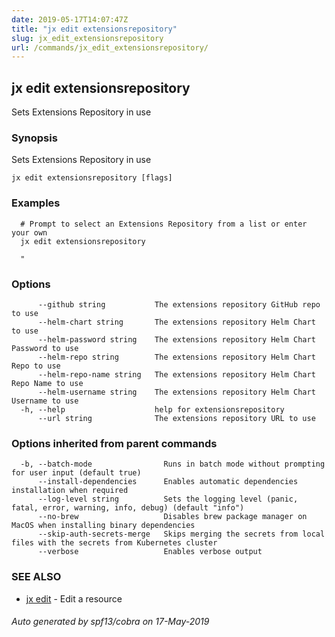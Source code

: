 ```yaml
---
date: 2019-05-17T14:07:47Z
title: "jx edit extensionsrepository"
slug: jx_edit_extensionsrepository
url: /commands/jx_edit_extensionsrepository/
---
```

## jx edit extensionsrepository

Sets Extensions Repository in use

### Synopsis

Sets Extensions Repository in use

```
jx edit extensionsrepository [flags]
```

### Examples

```
  # Prompt to select an Extensions Repository from a list or enter your own
  jx edit extensionsrepository
  
  "
```

### Options

```
      --github string           The extensions repository GitHub repo to use
      --helm-chart string       The extensions repository Helm Chart to use
      --helm-password string    The extensions repository Helm Chart Password to use
      --helm-repo string        The extensions repository Helm Chart Repo to use
      --helm-repo-name string   The extensions repository Helm Chart Repo Name to use
      --helm-username string    The extensions repository Helm Chart Username to use
  -h, --help                    help for extensionsrepository
      --url string              The extensions repository URL to use
```

### Options inherited from parent commands

```
  -b, --batch-mode                Runs in batch mode without prompting for user input (default true)
      --install-dependencies      Enables automatic dependencies installation when required
      --log-level string          Sets the logging level (panic, fatal, error, warning, info, debug) (default "info")
      --no-brew                   Disables brew package manager on MacOS when installing binary dependencies
      --skip-auth-secrets-merge   Skips merging the secrets from local files with the secrets from Kubernetes cluster
      --verbose                   Enables verbose output
```

### SEE ALSO

* [jx edit](/commands/jx_edit/)	 - Edit a resource

###### Auto generated by spf13/cobra on 17-May-2019
